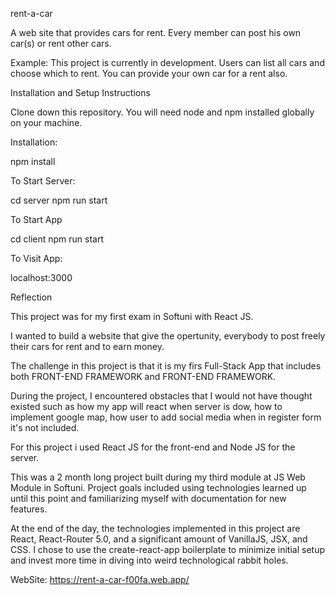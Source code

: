rent-a-car

A web site that provides cars for rent. Every member can post his own car(s) or rent other cars.



Example:
This project is currently in development. Users can list all cars and choose which to rent. You can provide your own car for a rent also.


Installation and Setup Instructions

Clone down this repository. You will need node and npm installed globally on your machine.

Installation:

npm install

To Start Server:

cd server
npm run start

To Start App

cd client
npm run start

To Visit App:

localhost:3000

Reflection

This project was for my first exam in Softuni with React JS.

I wanted to build a website that give the opertunity, everybody to post freely their cars for rent and to earn money.

The challenge in this project is that it is my firs Full-Stack App that includes both FRONT-END FRAMEWORK and FRONT-END FRAMEWORK.

During the project, I encountered obstacles that I would not have thought existed such as how my app will react when server is dow, how to implement google map, how user to add social media when in register form it's not included.

For this project i used React JS for the front-end and Node JS for the server.

This was a 2 month long project built during my third module at JS Web Module in Softuni. Project goals included using technologies learned up until this point and familiarizing myself with documentation for new features.

At the end of the day, the technologies implemented in this project are React, React-Router 5.0, and a significant amount of VanillaJS, JSX, and CSS. I chose to use the create-react-app boilerplate to minimize initial setup and invest more time in diving into weird technological rabbit holes.

WebSite: https://rent-a-car-f00fa.web.app/
